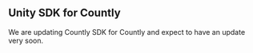 
## Unity SDK for Countly 

We are updating Countly SDK for Countly and expect to have an update very soon.
